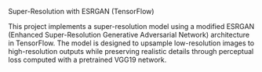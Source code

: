 Super-Resolution with ESRGAN (TensorFlow)

This project implements a super-resolution model using a modified ESRGAN (Enhanced Super-Resolution Generative Adversarial Network) architecture in TensorFlow. The model is designed to upsample low-resolution images to high-resolution outputs while preserving realistic details through perceptual loss computed with a pretrained VGG19 network.
